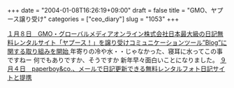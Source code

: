 +++
date = "2004-01-08T16:26:19+09:00"
draft = false
title = "GMO、ヤプース譲り受け"
categories = ["ceo_diary"]
slug = "1053"
+++

<a href="http://www.gmo.jp/press/release/20040108.html">１月８日　GMO・グローバルメディアオンライン株式会社日本最大級の日記無料レンタルサイト「ヤプース！」を譲り受けコミュニケーションツール”Blog”に関する取り組みを開始 </a>
年寄りの冷や水・・じゃなかった、寝耳に水ってこの事ですねー
何でもありですか、そうですか
新年早々面白いことになりました。
<a href="http://www.venturenow.tv/venturenews/vn20030904-04fp.html">９月４日　paperboy&co.、メールで日記更新できる無料レンタルフォト日記サイトと提携 </a>
